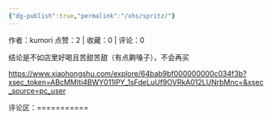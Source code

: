 ```yaml
---
{"dg-publish":true,"permalink":"/xhs/spritz/"}
---
```


作者：kumori
点赞：2   |   收藏：0   |   评论：0

结论是不如店里好喝且苦甜苦甜（有点齁嗓子），不会再买

https://www.xiaohongshu.com/explore/64bab9bf000000000c034f3b?xsec_token=ABcMMIti4BWY011lPY_1sFdeLuUf9OVRkA012LUNrbMnc=&xsec_source=pc_user

评论区：===========

